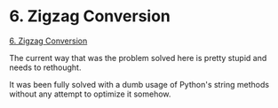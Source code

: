 # 6. Zigzag Conversion

[6. Zigzag Conversion](https://leetcode.com/problems/zigzag-conversion/)

The current way that was the problem solved here is pretty stupid and needs to rethought.

It was been fully solved with a dumb usage of Python's string methods without any attempt to optimize it somehow.
